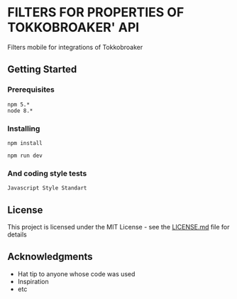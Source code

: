 # FILTERS FOR PROPERTIES OF TOKKOBROAKER' API

Filters mobile for integrations of Tokkobroaker

## Getting Started

### Prerequisites

```
npm 5.*
node 8.*
```

### Installing

```
npm install
```

```
npm run dev
```

### And coding style tests

```
Javascript Style Standart
```

## License

This project is licensed under the MIT License - see the [LICENSE.md](LICENSE.md) file for details

## Acknowledgments

* Hat tip to anyone whose code was used
* Inspiration
* etc
